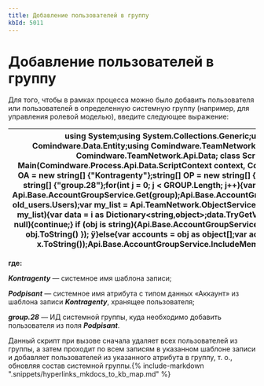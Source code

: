 ```yaml
---
title: Добавление пользователей в группу
kbId: 5011
---
```


# Добавление пользователей в группу

Для того, чтобы в рамках процесса можно было добавить пользователя или пользователей в определенную системную группу (например, для управления ролевой моделью), введите следующее выражение:

| using System;using System.Collections.Generic;using System.Linq;using Comindware.Data.Entity;using Comindware.TeamNetwork.Api.Data.UserCommands;using Comindware.TeamNetwork.Api.Data; class Script{public static void Main(Comindware.Process.Api.Data.ScriptContext context, Comindware.Entities entities){string[] OA = new string[] {"Kontragenty"};string[] OP = new string[] {"Podpisant"};string[] GROUP = new string[] {"group.28"};for(int j = 0; j < GROUP.Length; j++){var group = GROUP[j];var old\_users = Api.Base.AccountGroupService.Get(group);Api.Base.AccountGroupService.ExcludeMembers(group, old\_users.Users);var my\_list = Api.TeamNetwork.ObjectService.ListWithAlias(OA[j]);foreach (var i in my\_list){var data = i as Dictionary<string,object>;data.TryGetValue(OP[j], out object obj);if (obj == null){continue;} if (obj is string){Api.Base.AccountGroupService.IncludeMembers(group, new List<string>(){ obj.ToString() }); ÿ}else{var accounts = obj as object[];var accountsIds = accounts.Select(x => x.ToString());Api.Base.AccountGroupService.IncludeMembers(group, accountsIds);}}}}} |
| --- |

**где:**

***Kontragenty*** — системное имя шаблона записи;

***Podpisant*** — системное имя атрибута с типом данных «Аккаунт» из шаблона записи ***Kontragenty***, хранящее пользователя;

***group.28*** — ИД системной группы, куда необходимо добавить пользователя из поля ***Podpisant***.

Данный скрипт при вызове сначала удаляет всех пользователей из группы, а затем проходит по всем записям в указанном шаблоне записи и добавляет пользователей из указанного атрибута в группу, т. о., обновляя состав системной группы.{% include-markdown ".snippets/hyperlinks_mkdocs_to_kb_map.md" %}

